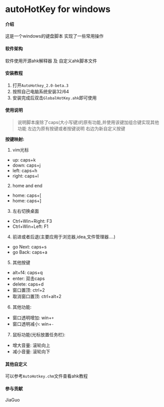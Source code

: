 # autoHotKey for windows

#### 介绍
这是一个windows的键盘脚本 实现了一些常用操作

#### 软件架构
软件使用开源ahk解释器  及 自定义ahk脚本文件


#### 安装教程

1.  打开`AutoHotkey_2.0-beta.3`
2.  按照自己电脑系统安装32/64
3.  安装完成后双击`GlobalHotKey.ahk`即可使用

#### 使用说明

> 说明脚本废除了caps(大小写键)的原有功能,并使用该键加组合键实现其他功能
> 左边为原有按键或者按键说明  右边为新自定义按键

**按键映射:**
1.  vim光标
+ up: caps+k
+ down: caps+j
+ left: caps+h
+ right: caps+l
2.  home and end
+ home: caps+[
+ home: caps+]
3. 左右切换桌面
+ Ctrl+Win+Right: F3
+ Ctrl+Win+Left: F1
4. 前进或者后退(主要应用于浏览器,idea,文件管理器....)
+ go Next: caps+s
+ go Back: caps+a
5.  其他按键
+ alt+f4: caps+q
+ enter: 双击caps
+ delete: caps+d
+ 窗口置顶: ctrl+2
+ 取消窗口置顶: ctrl+alt+2
6. 其他功能:
+ 窗口透明增加: win+`+`
+ 窗口透明减小: win+`-`

7. 鼠标功能(光标放置任务栏):
+ 增大音量: 滚轮向上
+ 减小音量: 滚轮向下

#### 其他自定义

可以参考`AutoHotkey.chm`文件查看ahk教程

#### 参与贡献

JiaGuo
